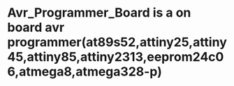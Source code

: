 # Avr_Programmer_Board is a on board avr programmer(at89s52,attiny25,attiny45,attiny85,attiny2313,eeprom24c06,atmega8,atmega328-p)
